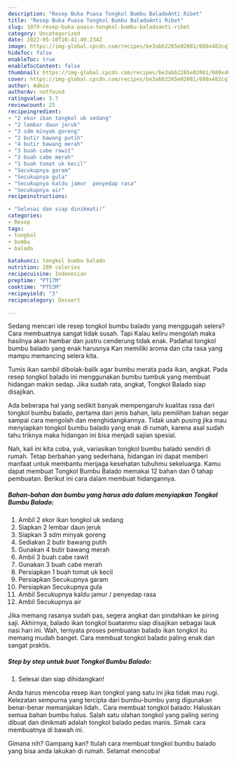 ```yaml
---
description: "Resep Buka Puasa Tongkol Bumbu BaladoAnti Ribet"
title: "Resep Buka Puasa Tongkol Bumbu BaladoAnti Ribet"
slug: 1079-resep-buka-puasa-tongkol-bumbu-baladoanti-ribet
category: Uncategorized
date: 2022-05-10T10:41:49.234Z
image: https://img-global.cpcdn.com/recipes/be3abb2265e02081/680x482cq70/tongkol-bumbu-balado-foto-resep-utama.jpg
hideToc: false
enableToc: true
enableTocContent: false
thumbnail: https://img-global.cpcdn.com/recipes/be3abb2265e02081/680x482cq70/tongkol-bumbu-balado-foto-resep-utama.jpg
cover: https://img-global.cpcdn.com/recipes/be3abb2265e02081/680x482cq70/tongkol-bumbu-balado-foto-resep-utama.jpg
author: Admin
authorAv: notfound
ratingvalue: 3.7
reviewcount: 25
recipeingredient:
- "2 ekor ikan tongkol uk sedang"
- "2 lembar daun jeruk"
- "3 sdm minyak goreng"
- "2 butir bawang putih"
- "4 butir bawang merah"
- "3 buah cabe rawit"
- "3 buah cabe merah"
- "1 buah tomat uk kecil"
- "Secukupnya garam"
- "Secukupnya gula"
- "Secukupnya kaldu jamur  penyedap rasa"
- "Secukupnya air"
recipeinstructions:

- "Selesai dan siap dinikmati!"
categories:
- Resep
tags:
- tongkol
- bumbu
- balado

katakunci: tongkol bumbu balado 
nutrition: 289 calories
recipecuisine: Indonesian
preptime: "PT17M"
cooktime: "PT53M"
recipeyield: "3"
recipecategory: Dessert

---
```



Sedang mencari ide resep tongkol bumbu balado yang menggugah selera? Cara membuatnya sangat tidak susah. Tapi Kalau keliru mengolah maka hasilnya akan hambar dan justru cenderung tidak enak. Padahal tongkol bumbu balado yang enak harusnya Kan memiliki aroma dan cita rasa yang mampu memancing selera kita.


Tumis ikan sambil dibolak-balik agar bumbu merata pada ikan, angkat. Pada resep tongkol balado ini menggunakan bumbu tumbuk yang membuat hidangan makin sedap. Jika sudah rata, angkat, Tongkol Balado siap disajikan.

Ada beberapa hal yang sedikit banyak mempengaruhi kualitas rasa dari tongkol bumbu balado, pertama dari jenis bahan, lalu pemilihan bahan segar sampai cara mengolah dan menghidangkannya. Tidak usah pusing jika mau menyiapkan tongkol bumbu balado yang enak di rumah, karena asal sudah tahu triknya maka hidangan ini bisa menjadi sajian spesial.


Nah, kali ini kita coba, yuk, variasikan tongkol bumbu balado sendiri di rumah. Tetap berbahan yang sederhana, hidangan ini dapat memberi manfaat untuk membantu menjaga kesehatan tubuhmu sekeluarga. Kamu dapat membuat Tongkol Bumbu Balado memakai 12 bahan dan 0 tahap pembuatan. Berikut ini cara dalam membuat hidangannya.

<!--inarticleads1-->

##### Bahan-bahan dan bumbu yang harus ada dalam menyiapkan Tongkol Bumbu Balado:

1. Ambil 2 ekor ikan tongkol uk sedang
1. Siapkan 2 lembar daun jeruk
1. Siapkan 3 sdm minyak goreng
1. Sediakan 2 butir bawang putih
1. Gunakan 4 butir bawang merah
1. Ambil 3 buah cabe rawit
1. Gunakan 3 buah cabe merah
1. Persiapkan 1 buah tomat uk kecil
1. Persiapkan Secukupnya garam
1. Persiapkan Secukupnya gula
1. Ambil Secukupnya kaldu jamur / penyedap rasa
1. Ambil Secukupnya air


Jika memang rasanya sudah pas, segera angkat dan pindahkan ke piring saji. Akhirnya, balado ikan tongkol buatanmu siap disajikan sebagai lauk nasi hari ini. Wah, ternyata proses pembuatan balado ikan tongkol itu memang mudah banget. Cara membuat tongkol balado paling enak dan sangat praktis. 

<!--inarticleads2-->

##### Step by step untuk buat Tongkol Bumbu Balado:


1. Selesai dan siap dihidangkan!

Anda harus mencoba resep ikan tongkol yang satu ini jika tidak mau rugi. Kelezatan sempurna yang tercipta dari bumbu-bumbu yang digunakan benar-benar memanjakan lidah.. Cara membuat tongkol balado: Haluskan semua bahan bumbu halus. Salah satu olahan tongkol yang paling sering dibuat dan dinikmati adalah tongkol balado pedas manis. Simak cara membuatnya di bawah ini. 

Gimana nih? Gampang kan? Itulah cara membuat tongkol bumbu balado yang bisa anda lakukan di rumah. Selamat mencoba!
